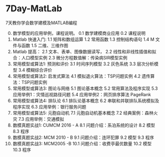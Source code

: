 # 7Day-MatLab
7天教你学会数学建模及MATLAB编程

0. 数学模型的应用举例，课程说明。
   0.1 数学建模商业应用
   0.2 课程说明
1. Matlab 快速入门: 
   1.1 矩阵和数组运算
   1.2 常用函数
   1.3 控制结构语句
   1.4 M 文件与函数
   1.5 二维、三维作图
2. Matlab 提高：
   2.1 文本、表单、图像数据读写，
   2.2 线性和非线性插值和拟合：人口模型实例
   2.3 微分方程数值解：传染病SIR模型实例
3. 常用模型或算法1: 预测和评价
   3.1 时间序列模型
   3.2 灰色系统
   3.3 层次分析模型
   3.4 模糊综合评价
4. 常用模型或算法2: 启发式算法
   4.1 模拟退火算法：TSP问题实例
   4.2 遗传算法：TSP问题实例
5. 常用模型或算法3: 图论与网络
   5.1 图论基本概念
   5.2 常用算法及程序实现
   5.3 应用举例1：灾情巡视路径问题
   5.4 应用举例2：网页排序算法 PageRank
6. 常用模型或算法4: 排队论
   6.1 排队论基本概念
   6.2 串联和并联排队系统模拟及程序实现
   6.3 应用举例：银行服务问题
7. 常用模型或算法5: 元胞自动机
   7.1 元胞自动机基本概念
   7.2 经典案例：森林火灾
   7.3 应用举例：交通模拟
8. 数模真题实战1: CUMCM 2016 - A 
   8.1 问题介绍：系泊系统的设计
   8.2 模型
   8.3 程序
9. 数模真题实战2: MCM 2010 - B
   9.1 问题介绍：连环犯罪
   9.2 模型
   9.3 程序
10. 数模真题实战3: MCM2005 -B
   10.1 问题介绍：收费亭最优数量
   10.2 模型
   10.3 程序
